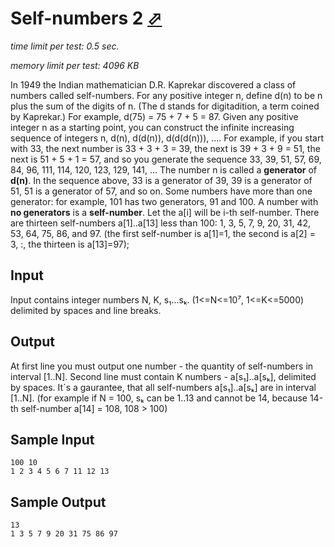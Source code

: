 # Self-numbers 2 [⬀](http://acm.sgu.ru/problem.php?contest=0&problem=108)

_time limit per test: 0.5 sec._

_memory limit per test: 4096 KB_

In 1949 the Indian mathematician D.R. Kaprekar discovered a class of numbers called self-numbers. For any positive integer n, define d(n) to be n plus the sum of the digits of n. (The d stands for digitadition, a term coined by Kaprekar.) For example, d(75) = 75 + 7 + 5 = 87. Given any positive integer n as a starting point, you can construct the infinite increasing sequence of integers n, d(n), d(d(n)), d(d(d(n))), .... For example, if you start with 33, the next number is 33 + 3 + 3 = 39, the next is 39 + 3 + 9 = 51, the next is 51 + 5 + 1 = 57, and so you generate the sequence 33, 39, 51, 57, 69, 84, 96, 111, 114, 120, 123, 129, 141, ... The number n is called a **generator** of **d(n)**. In the sequence above, 33 is a generator of 39, 39 is a generator of 51, 51 is a generator of 57, and so on. Some numbers have more than one generator: for example, 101 has two generators, 91 and 100. A number with **no generators** is a **self-number**. Let the a[i] will be i-th self-number. There are thirteen self-numbers a[1]..a[13] less than 100: 1, 3, 5, 7, 9, 20, 31, 42, 53, 64, 75, 86, and 97. (the first self-number is a[1]=1, the second is a[2] = 3, :, the thirteen is a[13]=97);

## Input

Input contains integer numbers N, K, s₁...sₖ. (1<=N<=10⁷, 1<=K<=5000) delimited by spaces and line breaks.

## Output

At first line you must output one number - the quantity of self-numbers in interval [1..N]. Second line must contain K numbers - a[s₁]..a[sₖ], delimited by spaces. It`s a gaurantee, that all self-numbers a[s₁]..a[sₖ] are in interval [1..N]. (for example if N = 100, sₖ can be 1..13 and cannot be 14, because 14-th self-number a[14] = 108, 108 > 100)

## Sample Input
```
100 10
1 2 3 4 5 6 7 11 12 13
```

## Sample Output
```
13
1 3 5 7 9 20 31 75 86 97
```
